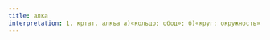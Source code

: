 ```yaml
---
title: алка
interpretation: 1. кртат. алкъа а)«кольцо; обод»; б)«круг; окружность»; 2. тюрк. (маленький) «соленый бублик»
---
```

